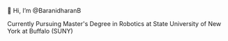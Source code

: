 👋 Hi, I’m @BaranidharanB

Currently Pursuing Master's Degree in Robotics at State University of New York at Buffalo (SUNY)





